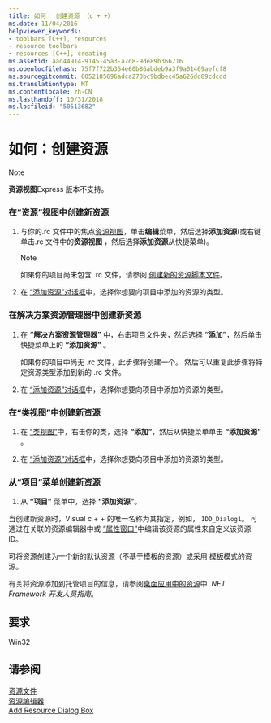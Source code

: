 ```yaml
---
title: 如何： 创建资源 （c + +）
ms.date: 11/04/2016
helpviewer_keywords:
- toolbars [C++], resources
- resource toolbars
- resources [C++], creating
ms.assetid: aad44914-9145-45a3-a7d8-9de89b366716
ms.openlocfilehash: 75f7f722b354e60b86abdeb9a3f9a01469aefcf8
ms.sourcegitcommit: 6052185696adca270bc9bdbec45a626dd89cdcdd
ms.translationtype: MT
ms.contentlocale: zh-CN
ms.lasthandoff: 10/31/2018
ms.locfileid: "50513682"
---
```

# <a name="how-to-create-a-resource"></a>如何：创建资源

> [!NOTE]
> **资源视图**Express 版本不支持。

### <a name="to-create-a-new-resource-in-resource-view"></a>在“资源”视图中创建新资源

1. 与你的.rc 文件中的焦点[资源视图](../windows/resource-view-window.md)，单击**编辑**菜单，然后选择**添加资源**(或右键单击.rc 文件中的**资源视图** ，然后选择**添加资源**从快捷菜单)。

   > [!NOTE]
   > 如果你的项目尚未包含 .rc 文件，请参阅 [创建新的资源脚本文件](../windows/how-to-create-a-resource-script-file.md)。

2. 在 [“添加资源”对话框](../windows/add-resource-dialog-box.md)中，选择你想要向项目中添加的资源的类型。

### <a name="to-create-a-new-resource-in-solution-explorer"></a>在解决方案资源管理器中创建新资源

1. 在 **“解决方案资源管理器”** 中，右击项目文件夹，然后选择 **“添加”**，然后单击快捷菜单上的 **“添加资源”** 。

   如果你的项目中尚无 .rc 文件，此步骤将创建一个。 然后可以重复此步骤将特定资源类型添加到新的 .rc 文件。

2. 在 [“添加资源”对话框](../windows/add-resource-dialog-box.md)中，选择你想要向项目中添加的资源的类型。

### <a name="to-create-a-new-resource-in-class-view"></a>在“类视图”中创建新资源

1. 在 [“类视图”](/visualstudio/ide/viewing-the-structure-of-code)中，右击你的类，选择 **“添加”**，然后从快捷菜单单击 **“添加资源”** 。

2. 在 [“添加资源”对话框](../windows/add-resource-dialog-box.md)中，选择你想要向项目中添加的资源的类型。

### <a name="to-create-a-new-resource-from-the-project-menu"></a>从“项目”菜单创建新资源

1. 从 **“项目”** 菜单中，选择 **“添加资源”**。

当创建新资源时，Visual c + + 的唯一名称为其指定，例如， `IDD_Dialog1`。 可通过在关联的资源编辑器中或 [“属性窗口”](/visualstudio/ide/reference/properties-window)中编辑该资源的属性来自定义该资源 ID。

可将资源创建为一个新的默认资源（不基于模板的资源）或采用 [模板](../windows/how-to-use-resource-templates.md)模式的资源。

有关将资源添加到托管项目的信息，请参阅[桌面应用中的资源](/dotnet/framework/resources/index)中 *.NET Framework 开发人员指南*。

## <a name="requirements"></a>要求

Win32

## <a name="see-also"></a>请参阅

[资源文件](../windows/resource-files-visual-studio.md)<br/>
[资源编辑器](../windows/resource-editors.md)<br/>
[Add Resource Dialog Box](../windows/add-resource-dialog-box.md)